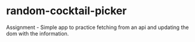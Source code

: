 # random-cocktail-picker

Assignment - Simple app to practice fetching from an api and updating the dom with the information.

